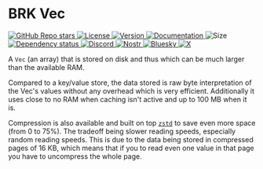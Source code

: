 # BRK Vec

<p align="left">
  <a href="https://github.com/bitcoinresearchkit/brk">
    <img alt="GitHub Repo stars" src="https://img.shields.io/github/stars/bitcoinresearchkit/brk?style=social">
  </a>
  <a href="https://github.com/bitcoinresearchkit/brk/blob/main/LICENSE.md">
    <img src="https://img.shields.io/crates/l/brk" alt="License" />
  </a>
  <a href="https://crates.io/crates/brk_vec">
    <img src="https://img.shields.io/crates/v/brk_vec" alt="Version" />
  </a>
  <a href="https://docs.rs/brk_vec">
    <img src="https://img.shields.io/docsrs/brk_vec" alt="Documentation" />
  </a>
  <img src="https://img.shields.io/crates/size/brk_vec" alt="Size" />
  <a href="https://deps.rs/crate/brk_vec">
    <img src="https://deps.rs/crate/brk_vec/latest/status.svg" alt="Dependency status">
  </a>
  <a href="https://discord.gg/HaR3wpH3nr">
    <img src="https://img.shields.io/discord/1350431684562124850?label=discord" alt="Discord" />
  </a>
  <a href="https://primal.net/p/nprofile1qqsfw5dacngjlahye34krvgz7u0yghhjgk7gxzl5ptm9v6n2y3sn03sqxu2e6">
    <img src="https://img.shields.io/badge/nostr-purple?link=https%3A%2F%2Fprimal.net%2Fp%2Fnprofile1qqsfw5dacngjlahye34krvgz7u0yghhjgk7gxzl5ptm9v6n2y3sn03sqxu2e6" alt="Nostr" />
  </a>
  <a href="https://bsky.app/profile/bitcoinresearchkit.org">
    <img src="https://img.shields.io/badge/bluesky-blue?link=https%3A%2F%2Fbsky.app%2Fprofile%2Fbitcoinresearchkit.org" alt="Bluesky" />
  </a>
  <a href="https://x.com/brkdotorg">
    <img src="https://img.shields.io/badge/x.com-black" alt="X" />
  </a>
</p>

A `Vec` (an array) that is stored on disk and thus which can be much larger than the available RAM.

Compared to a key/value store, the data stored is raw byte interpretation of the Vec's values without any overhead which is very efficient. Additionally it uses close to no RAM when caching isn't active and up to 100 MB when it is.

Compression is also available and built on top [`zstd`](https://crates.io/crates/zstd) to save even more space (from 0 to 75%). The tradeoff being slower reading speeds, especially random reading speeds. This is due to the data being stored in compressed pages of 16 KB, which means that if you to read even one value in that page you have to uncompress the whole page.
